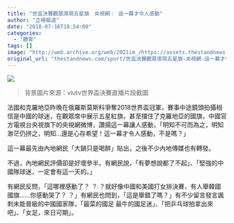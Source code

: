 ```yaml
---
title: "世盃決賽觀眾席現五星旗　央視網： 這一幕才令人感動"
author: "立場報道"
date: "2018-07-16T18:54:00"
categories:
  - "體育"
tags: []
image: "http://web.archive.org/web/2021im_/https://assets.thestandnews.com/media/photos/flag-08_WzrTP.png"
original_url: "thestandnews.com/sport/世盃決賽觀眾席現五星旗-央視網-這一幕才令人感動"
---
```

![](http://web.archive.org/web/2021im_/https://assets.thestandnews.com/media/photos/flag-08_WzrTP.png)
> 背景圖片來源：viutv世界盃決賽直播片段截圖

法國和克羅地亞昨晚在俄羅斯莫斯科爭奪2018世界盃冠軍，賽事中途鏡頭拍攝相信是中國的球迷，在觀眾席中展示五星紅旗，甚至擋住了克羅地亞的國旗，中國官方電視台央視旗下的央視網微博，讚揚這一幕讓人感動，「明知不可而為之，明知渺茫仍拼之，明知...還是心存希望！這一幕才令人感動，不是嗎？」

這一幕最先由內地網民「大鍋只是喝醉」貼出，之後不少內地傳媒也有轉發。

不過，內地網民評價卻是好壞參半。有網民說，「有夢想說都了不起」、「堅強的中國隊球迷，一定會有這一天的。」

有網民反問，「這哪裡感動了？ ？ ？就好像中國和美國打女排決賽，有人舉韓國國旗……你感動哭了？ ？」有網民也問到，「這是舉錯了嗎？」有不少留言發言諷刺未能晉級的中國國家隊，「最菜的國足 最牛的國足迷」、「把乒乓球拍拿出來吧」、「女足，來日可期」。